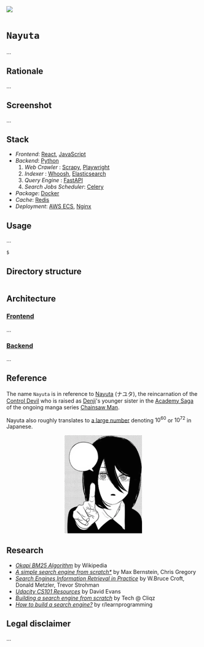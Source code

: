 [![](https://img.shields.io/badge/nayuta_1.0.0-passing-green)](https://github.com/gongahkia/nayuta/releases/tag/1.0.0) 

# `Nayuta`

...

## Rationale

...

## Screenshot

...

## Stack

* *Frontend*: [React](https://react.dev/), [JavaScript](https://developer.mozilla.org/en-US/docs/Web/JavaScript)
* *Backend*: [Python](https://www.python.org/)
    1. *Web Crawler* : [Scrapy](https://www.scrapy.org/), [Playwright](https://playwright.dev/)
    2. *Indexer* : [Whoosh](https://github.com/whoosh-community/whoosh), [Elasticsearch](https://www.elastic.co/elasticsearch)
    3. *Query Engine* : [FastAPI](https://fastapi.tiangolo.com/)
    4. *Search Jobs Scheduler*: [Celery](https://docs.celeryq.dev/en/stable/index.html)
* *Package*: [Docker](https://www.docker.com/)
* *Cache*: [Redis](https://redis.io/)
* *Deployment*: [AWS ECS](https://aws.amazon.com/ecs/), [Nginx](https://nginx.org/)

## Usage

...

```console
$
```

## Directory structure

```txt

```

## Architecture

### [Frontend](./frontend/)

...

### [Backend](./backend/)

...

## Reference

The name `Nayuta` is in reference to [Nayuta](https://chainsaw-man.fandom.com/wiki/Nayuta) (ナユタ), the reincarnation of the [Control Devil](https://chainsaw-man.fandom.com/wiki/Control_Devil) who is raised as [Denji](https://chainsaw-man.fandom.com/wiki/Denji)'s younger sister in the [Academy Saga](https://chainsaw-man.fandom.com/wiki/Academy_Saga) of the ongoing manga series [Chainsaw Man](https://chainsaw-man.fandom.com/wiki/Chainsaw_Man_Wiki).

Nayuta also roughly translates to [a large number](https://en.wikipedia.org/wiki/Japanese_numerals#Large_numbers) denoting $10^{60}$ or $10^{72}$ in Japanese.

<div align="center">
    <img src="./asset/logo/nayuta.webp" width="40%">
</div>

## Research

* [*Okapi BM25 Algorithm*](https://en.wikipedia.org/wiki/Okapi_BM25) by Wikipedia
* [*A simple search engine from scratch\**](https://bernsteinbear.com/blog/simple-search/) by Max Bernstein, Chris Gregory
* [*Search Engines Information Retrieval in Practice*](https://ciir.cs.umass.edu/irbook/) by W.Bruce Croft, Donald Metzler, Trevor Strohman
* [*Udacity CS101 Resources*](https://www.cs.virginia.edu/~evans/courses/cs101/) by David Evans
* [*Building a search engine from scratch*](https://www.0x65.dev/blog/2019-12-06/building-a-search-engine-from-scratch.html) by Tech @ Cliqz
* [*How to build a search engine?*](https://www.reddit.com/r/learnprogramming/comments/qwxgn9/how_to_build_a_search_engine/) by r/learnprogramming

## Legal disclaimer

...